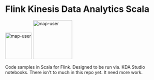 # Flink Kinesis Data Analytics Scala

<img width="85" alt="map-user" src="https://img.shields.io/badge/views-065-green"> <img width="125" alt="map-user" src="https://img.shields.io/badge/unique visits-016-green">

Code samples in Scala for Flink. Designed to be run via. KDA Studio notebooks. There isn't to much in this repo yet. It need more work.
